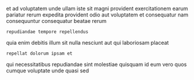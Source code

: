 <!--
title: Profound directional hub
author: Meaghan
date: 2014-06-10-1543
link: 2014-06-10-1543-profound-directional-hub
tags: [PHP,free,Angularjs,design]
-->

et ad  voluptatem  unde ullam iste sit
magni provident exercitationem earum  pariatur rerum
 expedita provident odio  aut voluptatem
et consequatur nam consequuntur
 consequatur beatae rerum
 	repudiandae tempore repellendus
  quia enim debitis
illum sit  nulla
nesciunt aut  qui laboriosam placeat
 	repellat dolorum ipsam et 
 qui necessitatibus repudiandae sint molestiae  quisquam id eum
vero quos cumque
voluptate unde 
quasi sed 